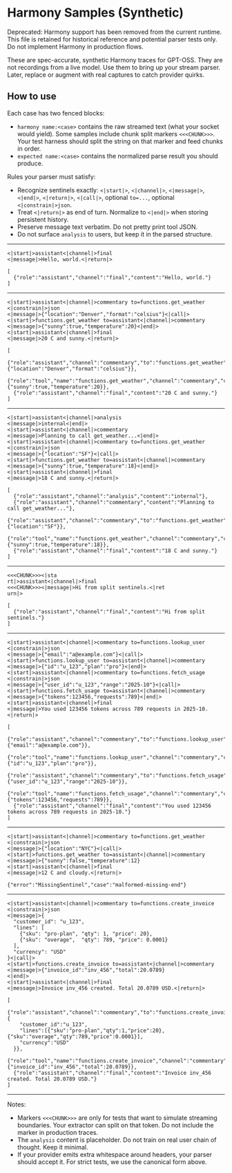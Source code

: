 # Harmony Samples (Synthetic)

Deprecated: Harmony support has been removed from the current runtime. This file is retained for historical reference and potential parser tests only. Do not implement Harmony in production flows.

These are spec-accurate, synthetic Harmony traces for GPT-OSS. They are not recordings from a live model. Use them to bring up your stream parser. Later, replace or augment with real captures to catch provider quirks.

## How to use

Each case has two fenced blocks:

* `harmony name:<case>` contains the raw streamed text (what your socket would yield). Some samples include chunk split markers `<<<CHUNK>>>`. Your test harness should split the string on that marker and feed chunks in order.
* `expected name:<case>` contains the normalized parse result you should produce.

Rules your parser must satisfy:

* Recognize sentinels exactly: `<|start|>`, `<|channel|>`, `<|message|>`, `<|end|>`, `<|return|>`, `<|call|>`, optional `to=...`, optional `<|constrain|>json`.
* Treat `<|return|>` as end of turn. Normalize to `<|end|>` when storing persistent history.
* Preserve message text verbatim. Do not pretty print tool JSON.
* Do not surface `analysis` to users, but keep it in the parsed structure.

---

```harmony name:simple-final
<|start|>assistant<|channel|>final
<|message|>Hello, world.<|return|>
```

```expected name:simple-final
[
  {"role":"assistant","channel":"final","content":"Hello, world."}
]
```

---

```harmony name:tool-call-roundtrip
<|start|>assistant<|channel|>commentary to=functions.get_weather <|constrain|>json
<|message|>{"location":"Denver","format":"celsius"}<|call|>
<|start|>functions.get_weather to=assistant<|channel|>commentary
<|message|>{"sunny":true,"temperature":20}<|end|>
<|start|>assistant<|channel|>final
<|message|>20 C and sunny.<|return|>
```

```expected name:tool-call-roundtrip
[
  {"role":"assistant","channel":"commentary","to":"functions.get_weather","constraint":"json","args":{"location":"Denver","format":"celsius"}},
  {"role":"tool","name":"functions.get_weather","channel":"commentary","content":{"sunny":true,"temperature":20}},
  {"role":"assistant","channel":"final","content":"20 C and sunny."}
]
```

---

```harmony name:multi-channel-one-turn
<|start|>assistant<|channel|>analysis
<|message|>internal<|end|>
<|start|>assistant<|channel|>commentary
<|message|>Planning to call get_weather...<|end|>
<|start|>assistant<|channel|>commentary to=functions.get_weather <|constrain|>json
<|message|>{"location":"SF"}<|call|>
<|start|>functions.get_weather to=assistant<|channel|>commentary
<|message|>{"sunny":true,"temperature":18}<|end|>
<|start|>assistant<|channel|>final
<|message|>18 C and sunny.<|return|>
```

```expected name:multi-channel-one-turn
[
  {"role":"assistant","channel":"analysis","content":"internal"},
  {"role":"assistant","channel":"commentary","content":"Planning to call get_weather..."},
  {"role":"assistant","channel":"commentary","to":"functions.get_weather","constraint":"json","args":{"location":"SF"}},
  {"role":"tool","name":"functions.get_weather","channel":"commentary","content":{"sunny":true,"temperature":18}},
  {"role":"assistant","channel":"final","content":"18 C and sunny."}
]
```

---

```harmony name:chunk-split-sentinels
<<<CHUNK>>><|sta
rt|>assistant<|channel|>final
<<<CHUNK>>><|message|>Hi from split sentinels.<|ret
urn|>
```

```expected name:chunk-split-sentinels
[
  {"role":"assistant","channel":"final","content":"Hi from split sentinels."}
]
```

---

```harmony name:two-tool-calls
<|start|>assistant<|channel|>commentary to=functions.lookup_user <|constrain|>json
<|message|>{"email":"a@example.com"}<|call|>
<|start|>functions.lookup_user to=assistant<|channel|>commentary
<|message|>{"id":"u_123","plan":"pro"}<|end|>
<|start|>assistant<|channel|>commentary to=functions.fetch_usage <|constrain|>json
<|message|>{"user_id":"u_123","range":"2025-10"}<|call|>
<|start|>functions.fetch_usage to=assistant<|channel|>commentary
<|message|>{"tokens":123456,"requests":789}<|end|>
<|start|>assistant<|channel|>final
<|message|>You used 123456 tokens across 789 requests in 2025-10.<|return|>
```

```expected name:two-tool-calls
[
  {"role":"assistant","channel":"commentary","to":"functions.lookup_user","constraint":"json","args":{"email":"a@example.com"}},
  {"role":"tool","name":"functions.lookup_user","channel":"commentary","content":{"id":"u_123","plan":"pro"}},
  {"role":"assistant","channel":"commentary","to":"functions.fetch_usage","constraint":"json","args":{"user_id":"u_123","range":"2025-10"}},
  {"role":"tool","name":"functions.fetch_usage","channel":"commentary","content":{"tokens":123456,"requests":789}},
  {"role":"assistant","channel":"final","content":"You used 123456 tokens across 789 requests in 2025-10."}
]
```

---

```harmony name:malformed-missing-end
<|start|>assistant<|channel|>commentary to=functions.get_weather <|constrain|>json
<|message|>{"location":"NYC"}<|call|>
<|start|>functions.get_weather to=assistant<|channel|>commentary
<|message|>{"sunny":false,"temperature":12}
<|start|>assistant<|channel|>final
<|message|>12 C and cloudy.<|return|>
```

```expected name:malformed-missing-end
{"error":"MissingSentinel","case":"malformed-missing-end"}
```

---

```harmony name:tool-args-pretty-json
<|start|>assistant<|channel|>commentary to=functions.create_invoice <|constrain|>json
<|message|>{
  "customer_id": "u_123",
  "lines": [
    {"sku": "pro-plan", "qty": 1, "price": 20},
    {"sku": "overage",  "qty": 789, "price": 0.0001}
  ],
  "currency": "USD"
}<|call|>
<|start|>functions.create_invoice to=assistant<|channel|>commentary
<|message|>{"invoice_id":"inv_456","total":20.0789}
<|end|>
<|start|>assistant<|channel|>final
<|message|>Invoice inv_456 created. Total 20.0789 USD.<|return|>
```

```expected name:tool-args-pretty-json
[
  {"role":"assistant","channel":"commentary","to":"functions.create_invoice","constraint":"json","args":{
    "customer_id":"u_123",
    "lines":[{"sku":"pro-plan","qty":1,"price":20},{"sku":"overage","qty":789,"price":0.0001}],
    "currency":"USD"
  }},
  {"role":"tool","name":"functions.create_invoice","channel":"commentary","content":{"invoice_id":"inv_456","total":20.0789}},
  {"role":"assistant","channel":"final","content":"Invoice inv_456 created. Total 20.0789 USD."}
]
```

---

Notes:

* Markers `<<<CHUNK>>>` are only for tests that want to simulate streaming boundaries. Your extractor can split on that token. Do not include the marker in production traces.
* The `analysis` content is placeholder. Do not train on real user chain of thought. Keep it minimal.
* If your provider emits extra whitespace around headers, your parser should accept it. For strict tests, we use the canonical form above.

